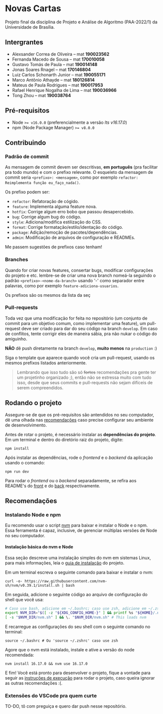 # Novas Cartas

Projeto final da disciplina de Projeto e Análise de Algoritmo (PAA-2022/1) da Universidade de Brasília.

## Intergrantes
- Alexsander Correa de Oliveira – mat **190023562**
- Fernanda Macedo de Sousa – mat **170010058**
- Gustavo Tomás de Paula – mat **190014148**
- Jonas Soares Rnagel – mat **170146804**
- Luiz Carlos Schonarth Junior – mat **190055171**
- Marco Antônio Athayde – mat **180126814**
- Mateus de Paula Rodrigues – mat **190017953**
- Rafael Henrique Nogalha de Lima – mat **190036966**
- Tong Zhou – mat **190038764**

## Pré-requisitos
- Node `>= v16.0.0` (preferencialmente a versão *lts v16.17.0*)
- npm (Node Package Manager) `>= v8.0.0`

## Contribuindo

### Padrão de commit

As mensagem de commit devem ser descritivas, **em português** (pra facilitar pra todo mundo) e com o prefixo relevante. O esqueleto da mensagem de commit seria `<prefixo>: <mensagem>`, como por exemplo `refactor: Reimplementa função eu_faço_nada()`.

Os prefixo podem ser:
- `refactor`: Refatoração de cógido.
- `feature`: Implementa alguma feature nova.
- `hotfix`: Corrige algum erro bobo que passou desapercebido.
- `bug`: Corrige algum bug do código.
- `style`: Adiciona/modifica estilização do CSS.
- `format`: Corrige formatação/estilo/identação do código.
- `package`: Adição/remoção de pacotes/dependências.
- `admin`: Modificação de arquivos de configuração e READMEs.

Me passem sugestões de prefixos caso tenham! 

### Branches

Quando for criar novas features, consertar bugs, modificar configurações do projeto e etc. lembre-se de criar uma nova branch nomeá-la seguindo o padrão `<prefixo>-<nome-da-branch>` usando '-' como separador entre palavras, como por exemplo `feature-adiciona-usuarios`.

Os prefixos são os mesmos da lista da seç

### Pull-requests

Toda vez que uma modificação for feita no repositório (um conjunto de commit para um objetivo comum, como implementar uma feature), um pull-request deve ser criado para dar do seu código na branch `develop`. Em caso de conflitos, tente corrigir eles de maneira sábia, pra não nukar o código do amiguinho.

**NÃO** dê push diretamente na branch `develop`, **muito menos** na `production` :) 

Siga o template que aparece quando você cria um pull-request, usando os mesmos prefixos listados anteriormente.

> Lembrando que isso tudo são só ~~fortes~~ recomendações pra gente ter um projetinho organizado ;), então não se estressa muito com tudo isso, desde que seus commits e pull-requests não sejam difíceis de serem compreendidos.

## Rodando o projeto

Assegure-se de que os pré-requisitos são antendidos no seu computador, dê uma olhada nas [recomendações](##recomendações) caso precise configurar seu ambiente de desenvolvimento. 

Antes de rotar o projeto, é necessário instalar as **dependências do projeto**. Em um terminal e dentro do diretório raiz do projeto, digite:

```shell
npm install
```

Após instalar as dependências, rode o *frontend* e o *backend* da aplicação usando o comando:

```shell
npm run dev
```

Para rodar o *frontend* ou o *backend* separadamente, se refira aos README's do [front](frontend/README.md) e do [back](backend/README.md) respectivamente.

## Recomendações

### Instalando **Node** e **npm**

Eu recomendo usar o script [nvm](https://github.com/nvm-sh/nvm) para baixar e instalar o Node e o npm. Essa ferramenta é capaz, inclusive, de gerenciar múltiplas versões de Node no seu computador.

#### Instalação básica do nvm e Node

Essa seção descreve uma instalação simples do nvm em sistemas Linux, para mais informações, leia o [guia de instalação](https://github.com/nvm-sh/nvm#installing-and-updating) do projeto. 

Em um terminal escreva o seguinte comando para baixar e instalar o nvm:

```shell
curl -o- https://raw.githubusercontent.com/nvm-sh/nvm/v0.39.1/install.sh | bash
```

Em seguida, adicione o seguinte código ao arquivo de configuração do shell que você usa:

```bash
# Caso use bash, adicione em ~/.bashrc; caso use zsh, adicione em ~/.zshrc
export NVM_DIR="$([ -z "${XDG_CONFIG_HOME-}" ] && printf %s "${HOME}/.nvm" || printf %s "${XDG_CONFIG_HOME}/nvm")"
[ -s "$NVM_DIR/nvm.sh" ] && \. "$NVM_DIR/nvm.sh" # This loads nvm
```

E recarregue as configurações do seu shell com o seguinte comando no terminal:

```shell
source ~/.bashrc # Ou 'source ~/.zshrc' caso use zsh
```

Agore que o nvm está instalado, instale e ative a versão do node recomendada:

```shell
nvm install 16.17.0 && nvm use 16.17.0
```

E fim! Você está pronto para desenvolver o projeto, fique a vontade para seguir as [instruções de execução](##rodando-o-projeto) para rodar o projeto, caso queira ignorar as outras recomendações :(.

### Extensões do VSCode pra quem curte

TO-DO, tô com preguiça e quero dar push nesse repositório.
